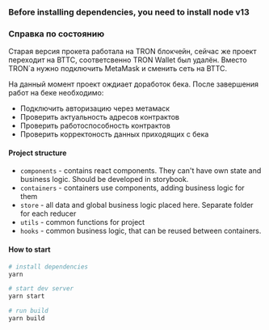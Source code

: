 ### Before installing dependencies, you need to install node v13

### Справка по состоянию

Старая версия прокета работала на TRON блокчейн, сейчас же проект переходит на BTTC, соответсвенно TRON Wallet был удалён. Вместо TRON`a нужно подключить MetaMask и сменить сеть на BTTC.

На данный момент проект ождиает доработок бека. После завершения работ на беке необходимо:
- Подключить авторизацию через метамаск
- Проверить актуальность адресов контрактов
- Проверить работоспособность контрактов
- Проверить корректоность данных приходящих с бека

#### Project structure
- `components` - contains react components. They can't have own state and business logic. Should be developed in storybook.
- `containers` - containers use components, adding business logic for them
- `store` - all data and global business logic placed here. Separate folder for each reducer
- `utils` - common functions for project
- `hooks` - common business logic, that can be reused between containers.


#### How to start

```bash
# install dependencies
yarn

# start dev server
yarn start

# run build
yarn build 
```


